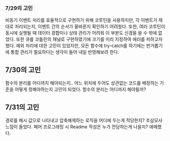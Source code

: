 ### 7/29의 고민
비동기 이벤트 처리를 효율적으로 구현하기 위해 코루틴을 사용하지만, 각 이벤트가 제대로 처리되는지, 이벤트 간의 순서가 올바른지 확인하기 어려웠다. 또한, 여러 코루틴이 동시에 실행될 때 데이터 경합이나 상태 관리가 어려워 이 부분도 신경을 쓸 수 밖에 없었다. 또한 큐를 코틀린의 채널로 구현하였기에 크기를 미리 지정하여 에러를 피하고자 했다.
예외 처리에 대한 고민이 있었지만, 모든 함수에 try-catch를 하기에는 번거롭기에 통합 관리가 필요하다는 생각이 들어 내일 반영해보려 한다. 

## 7/30의 고민 
함수의 분리를 어디까지 해야되는지.. 어느 위치에 두어도 상관없는 코드를 배정하는 기준을 어떻게 정해야하는지 고민이 되었다. 함수의 분리는 어디까지 해야될까?

## 7/31의 고민
경로를 해시 값으로 나타내고 압축해제하는 로직을 어디에 두는게 적당한지? 조삼모사 느낌이 들었다.
페어 프로그래밍 시 Readme 작성은 누가 전담하는게 나을지? 애매했다.
